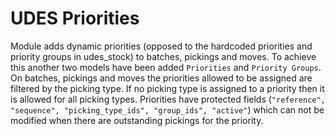 # UDES Priorities

Module adds dynamic priorities (opposed to the hardcoded priorities and priority groups in udes_stock) to batches, pickings and moves. To achieve this another two models have been added `Priorities` and `Priority Groups`.
On batches, pickings and moves the priorities allowed to be assigned are filtered by the picking type.
If no picking type is assigned to a priority then it is allowed for all picking types.
Priorities have protected fields (`"reference", "sequence", "picking_type_ids", "group_ids", "active"`) which
can not be modified when there are outstanding pickings for the priority.
